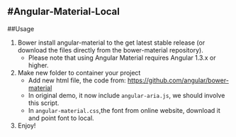 #Angular-Material-Local
---
##Usage
1. Bower install angular-material to the get latest stable release (or download the files directly from the bower-material repository).
    - Please note that using Angular Material requires Angular 1.3.x or higher.
2. Make new folder to container your project
    - Add new html file, the code from: https://github.com/angular/bower-material
    - In original demo, it now include `angular-aria.js`, we should involve this script.
    - In `angular-material.css`,the font from online website, download it and point font to local.
3. Enjoy!
